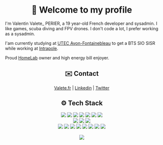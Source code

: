 <h1 align="center">👋 Welcome to my profile </h1>
<p>I'm Valentin Valete_ PERIER, a 19 year-old French developer and sysadmin. I like games, scuba diving and FPV drones. I don't code a lot, I prefer working as a sysadmin.</p>
<p>I'am currently studying at <a href="https://www.utec77.fr/avon-fontainebleau">UTEC Avon-Fontainebleau</a> to get a BTS SIO SISR while working at <a href="https://www.intrapole.fr/">Intrapole</a>.</p>
<p>Proud <a href="https://imgur.com/a/qTbLJwM">HomeLab</a> owner and high energy bill enjoyer.</p>
<div align="center">
  <h2>✉️ Contact</h2>
  <a href="https://valete.fr">Valete.fr</a> | 
  <a href="https://www.linkedin.com/in/valentin-perier-picard-305186236/">Linkedin</a> | 
  <a href="https://twitter.com/ValentinPerier_">Twitter</a>
</div>
<div align="center">
  <h2>⚙️ Tech Stack</h2>
  <div>
    <img src="https://img.shields.io/badge/javascript-%23323330.svg?style=for-the-badge&logo=javascript&logoColor=%23F7DF1E">
    <img src="https://img.shields.io/badge/typescript-%23007ACC.svg?style=for-the-badge&logo=typescript&logoColor=white">
    <img src="https://img.shields.io/badge/php-%23777BB4.svg?style=for-the-badge&logo=php&logoColor=white">
    <img src="https://img.shields.io/badge/java-%23ED8B00.svg?style=for-the-badge&logo=openjdk&logoColor=white">
    <img src="https://img.shields.io/badge/html5-%23E34F26.svg?style=for-the-badge&logo=html5&logoColor=white">
    <img src="https://img.shields.io/badge/css3-%231572B6.svg?style=for-the-badge&logo=css3&logoColor=white">
    <img src="https://img.shields.io/badge/PowerShell-%235391FE.svg?style=for-the-badge&logo=powershell&logoColor=white">
    <br>
    <img src="https://img.shields.io/badge/node.js-6DA55F?style=for-the-badge&logo=node.js&logoColor=white">
    <img src="https://img.shields.io/badge/NPM-%23CB3837.svg?style=for-the-badge&logo=npm&logoColor=white">
    <img src="https://img.shields.io/badge/svelte-%23f1413d.svg?style=for-the-badge&logo=svelte&logoColor=white">
    <br>
    <img src="https://img.shields.io/badge/mysql-%2300f.svg?style=for-the-badge&logo=mysql&logoColor=white">
    <img src="https://img.shields.io/badge/postgres-%23316192.svg?style=for-the-badge&logo=postgresql&logoColor=white">
    <img src="https://img.shields.io/badge/cisco-%23049fd9.svg?style=for-the-badge&logo=cisco&logoColor=black">
    <img src="https://img.shields.io/badge/Debian-D70A53?style=for-the-badge&logo=debian&logoColor=white">
    <img src="https://img.shields.io/badge/Fedora-294172?style=for-the-badge&logo=fedora&logoColor=white">
    <img src="https://img.shields.io/badge/apache-%23D42029.svg?style=for-the-badge&logo=apache&logoColor=white">
    <img src="https://img.shields.io/badge/nginx-%23009639.svg?style=for-the-badge&logo=nginx&logoColor=white">
    <img src="https://img.shields.io/badge/git-%23F05033.svg?style=for-the-badge&logo=git&logoColor=white">
  </div>
  <br>
  <img src="https://github-readme-stats.vercel.app/api/top-langs/?username=ValeteDJ91&langs_count=8">
</div>
